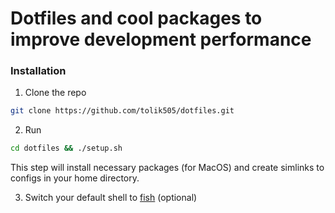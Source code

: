 # Dotfiles and cool packages to improve development performance

### Installation

1. Clone the repo

```bash
git clone https://github.com/tolik505/dotfiles.git
```

2. Run

```bash
cd dotfiles && ./setup.sh
```

This step will install necessary packages (for MacOS) and create simlinks to configs in your home directory.

3. Switch your default shell to [fish](https://github.com/fish-shell/fish-shell#switching-to-fish) (optional)
